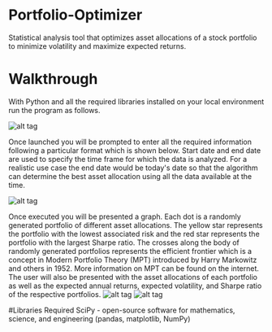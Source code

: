# Portfolio-Optimizer
Statistical analysis tool that optimizes asset allocations of a stock portfolio to minimize volatility and maximize expected returns.
# Walkthrough
With Python and all the required libraries installed on your local environment run the program as follows.

![alt tag](https://raw.githubusercontent.com/nav97/Portfolio-Optimizer/master/Screenshots/Capture1.PNG)

Once launched you will be prompted to enter all the required information following a particular format which is shown below. Start date and end date are used to specify the time frame for which the data is analyzed. For a realistic use case the end date would be today's date so that the algorithm can determine the best asset allocation using all the data available at the time.

![alt tag](https://raw.githubusercontent.com/nav97/Portfolio-Optimizer/master/Screenshots/Capture2.PNG)

Once executed you will be presented a graph. Each dot is a randomly generated portfolio of different asset allocations. The yellow star represents the portfolio with the lowest associated risk and the red star represents the portfolio with the largest Sharpe ratio. The crosses along the body of randomly generated portfolios represents the efficient frontier which is a concept in Modern Portfolio Theory (MPT) introduced by Harry Markowitz and others in 1952. More information on MPT can be found on the internet. The user will also be presented with the asset allocations of each portfolio as well as the expected annual returns, expected volatility, and Sharpe ratio of the respective portfolios.
![alt tag](https://raw.githubusercontent.com/nav97/Portfolio-Optimizer/master/Screenshots/Capture3.PNG)
![alt tag](https://raw.githubusercontent.com/nav97/Portfolio-Optimizer/master/Screenshots/Capture4.PNG)

#Libraries Required
SciPy - open-source software for mathematics, science, and engineering (pandas, matplotlib, NumPy)
